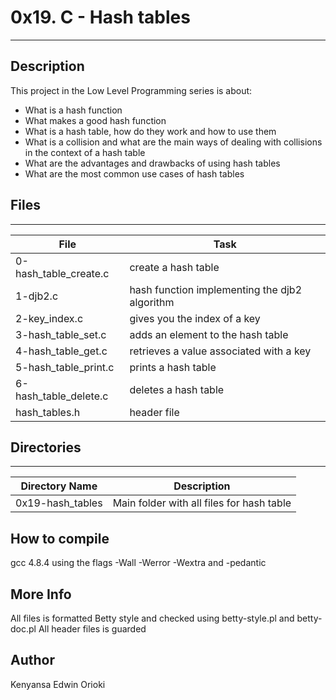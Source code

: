 # 0x19. C - Hash tables
---
## Description

This project in the Low Level Programming series is about:
* What is a hash function
* What makes a good hash function
* What is a hash table, how do they work and how to use them
* What is a collision and what are the main ways of dealing with collisions in the context of a hash table
* What are the advantages and drawbacks of using hash tables
* What are the most common use cases of hash tables

## Files
---
File|Task
---|---
0-hash_table_create.c | create a hash table
1-djb2.c | hash function implementing the djb2 algorithm
2-key_index.c | gives you the index of a key
3-hash_table_set.c | adds an element to the hash table
4-hash_table_get.c | retrieves a value associated with a key
5-hash_table_print.c | prints a hash table
6-hash_table_delete.c | deletes a hash table
hash_tables.h | header file

## Directories
---
Directory Name | Description
---|---
0x19-hash_tables | Main folder with all files for hash table

## How to compile
gcc 4.8.4 using the flags -Wall -Werror -Wextra and -pedantic

## More Info
All files is formatted Betty style and checked using betty-style.pl and betty-doc.pl
All header files is guarded

## Author
Kenyansa Edwin Orioki
